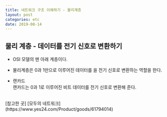 ```yaml
---
title: 네트워크 구조 이해하기 - 물리계층
layout: post
categories: etc
date: 2019-08-14
---
```


## 물리 계층 - 데이터를 전기 신호로 변환하기
  * OSI 모델의 맨 아래 계층이다.  

  * 물리계층은 0과 1만으로 이루어진 데이터를 을 전기 신호로 변환하는 역할을 한다.  

  * 랜카드  
    랜카드는 0과 1로 이루어진 비트 데이터를 전기 신호로 변환해 준다.


  <br>
  [참고한 곳] [모두의 네트워크](https://www.yes24.com/Product/goods/61794014)
